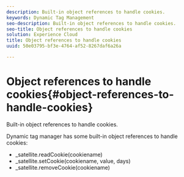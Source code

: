 ```yaml
---
description: Built-in object references to handle cookies.
keywords: Dynamic Tag Management
seo-description: Built-in object references to handle cookies.
seo-title: Object references to handle cookies
solution: Experience Cloud
title: Object references to handle cookies
uuid: 50e03795-bf3e-4764-af52-8267daf6a26a

---
```


# Object references to handle cookies{#object-references-to-handle-cookies}

Built-in object references to handle cookies.

Dynamic tag manager has some built-in object references to handle cookies:

* _satellite.readCookie(cookiename)
* _satellite.setCookie(cookiename, value, days)
* _satellite.removeCookie(cookiename)
